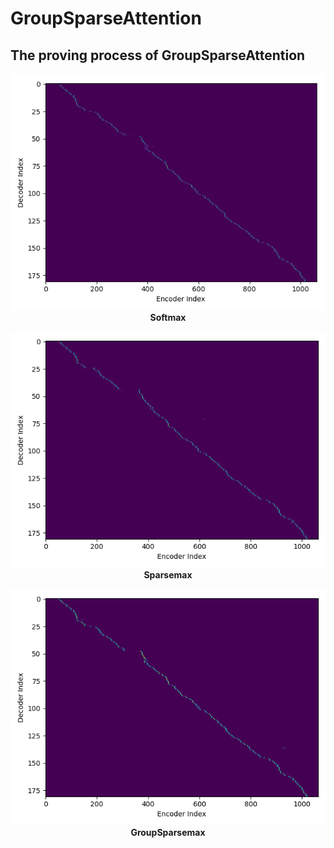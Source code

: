 

GroupSparseAttention
====  

The proving process of GroupSparseAttention
----



<p align="center">
  <img src="https://github.com/JiabinXue/GroupSparseAttention/blob/master/figure/SoftMax.png?raw=true"><br>
  <b>Softmax</b>
</p>


<p align="center">
  <img src="https://github.com/JiabinXue/GroupSparseAttention/blob/master/figure/Sparsemax.png?raw=true"><br>
  <b>Sparsemax</b>
</p>

<p align="center">
  <img src="https://github.com/JiabinXue/GroupSparseAttention/blob/master/figure/GroupSparse.png?raw=true"><br>
  <b>GroupSparsemax</b>
</p>
